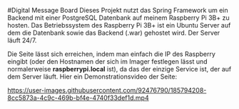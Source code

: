 #Digital Message Board
Dieses Projekt nutzt das Spring Framework um ein Backend mit einer PostgreSQL Datenbank auf meinem Raspberry Pi 3B+ zu hosten. Das Betriebssystem des Raspberry Pi 3B+ ist ein Ubuntu Server auf dem die Datenbank sowie das Backend (.war) gehostet wird. Der Server läuft 24/7.

Die Seite lässt sich erreichen, indem man einfach die IP des Raspberry eingibt (oder den Hostnamen der sich im Imager festlegen lässt und normalerweise **raspberrypi.local** ist), da das der einzige Service ist, der auf dem Server läuft. Hier ein Demonstrationsvideo der Seite:

https://user-images.githubusercontent.com/92476790/185794208-8cc5873a-4c9c-469b-bf4e-4740f33def1d.mp4

